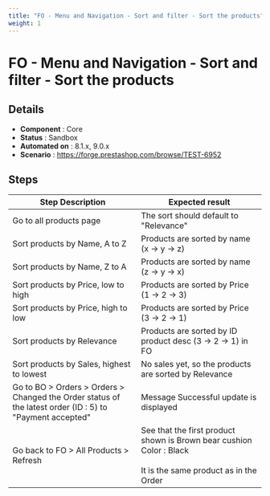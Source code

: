 ```yaml
---
title: "FO - Menu and Navigation - Sort and filter - Sort the products"
weight: 1
---
```


# FO - Menu and Navigation - Sort and filter - Sort the products
## Details
* **Component** : Core
* **Status** : Sandbox
* **Automated on** : 8.1.x, 9.0.x
* **Scenario** : https://forge.prestashop.com/browse/TEST-6952

## Steps
| Step Description | Expected result |
| ----- | ----- |
| Go to all products page | The sort should default to "Relevance" |
| Sort products by Name, A to Z | Products are sorted by name (x -> y -> z) |
| Sort products by Name, Z to A | Products are sorted by name (z -> y -> x) |
| Sort products by Price, low to high | Products are sorted by Price (1 -> 2 -> 3) |
| Sort products by Price, high to low | Products are sorted by Price (3 -> 2 -> 1) |
| Sort products by Relevance | Products are sorted by ID product desc (3 -> 2 -> 1) in FO |
| Sort products by Sales, highest to lowest | No sales yet, so the products are sorted by Relevance |
| Go to BO > Orders > Orders > Changed the Order status of the latest order (ID : 5) to "Payment accepted" | Message Successful update is displayed |
| Go back to FO > All Products > Refresh | See that the first product shown is Brown bear cushion Color : Black<br><br>It is the same product as in the Order |